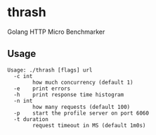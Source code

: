 # thrash
Golang HTTP Micro Benchmarker

## Usage

```
Usage: ./thrash [flags] url
  -c int
    	how much concurrency (default 1)
  -e	print errors
  -h	print response time histogram
  -n int
    	how many requests (default 100)
  -p	start the profile server on port 6060
  -t duration
    	request timeout in MS (default 1m0s)
```
